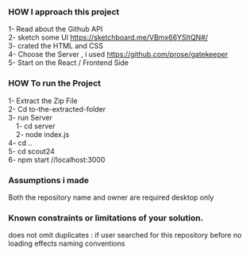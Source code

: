 ### HOW I approach this project
1- Read about the Github API  
2- sketch some UI https://sketchboard.me/VBmx66YSItQN#/  
3- crated the HTML and CSS  
4- Choose the Server , i used https://github.com/prose/gatekeeper   
5- Start on the React / Frontend Side


### HOW To run the Project
1- Extract the Zip File  
2- Cd to-the-extracted-folder  
3- run Server  
&nbsp;&nbsp;&nbsp;&nbsp;1- cd server  
&nbsp;&nbsp;&nbsp;&nbsp;2- node index.js  
4- cd ..  
5- cd scout24  
6- npm start //localhost:3000

### Assumptions i made
Both the repository name and owner are required
desktop only

### Known constraints or limitations of your solution.
does not omit duplicates : if user searched for this repository before 
no loading effects 
naming conventions



